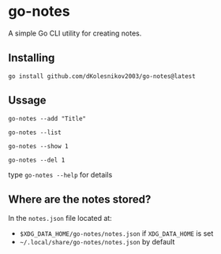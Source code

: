 # go-notes
A simple Go CLI utility for creating notes.

## Installing
`go install github.com/dKolesnikov2003/go-notes@latest`

## Ussage
`go-notes --add "Title"`

`go-notes --list`

`go-notes --show 1`

`go-notes --del 1`

type `go-notes --help` for details

## Where are the notes stored?

In the `notes.json` file located at:

- `$XDG_DATA_HOME/go-notes/notes.json` if `XDG_DATA_HOME` is set
- `~/.local/share/go-notes/notes.json` by default

